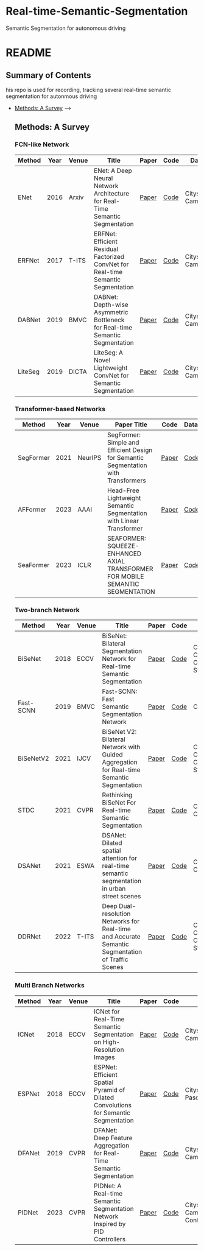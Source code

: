 # Real-time-Semantic-Segmentation
Semantic Segmentation for autonomous driving
# README

## Summary of Contents
his repo is used for recording, tracking several real-time semantic segmentation for autonmous driving
- [Methods: A Survey](#methods-a-survey)
  <!-- - [Meta-Architecture](#meta-architecture)
  - [Strong Representation](#strong-representation)
  - [Interaction Design in Decoder](#interaction-design-in-decoder)
  - [Optimizing Object Query](#optimizing-object-query)
  - [Using Query For Association](#using-query-for-association)
  - [Conditional Query Generation](#conditional-query-generation)
<!-- - [Related Domains and Beyond](#related-domains-and-beyond)
  - [Point Cloud Segmentation](#point-cloud-segmentation)
  - [Tuning Foundation Models](#tuning-foundation-models)
  - [Domain-aware Segmentation](#domain-aware-segmentation)
  - [Label and Model Efficient Segmentation](#label-and-model-efficient-segmentation)
  - [Class Agnostic Segmentation and Tracking](#class-agnostic-segmentation-and-tracking)
  - [Medical Image Segmentation](#medical-image-segmentation) --> -->

## Methods: A Survey
### FCN-like Network
 <table>
    <thead>
      <tr>
       <th>Method</th>
        <th>Year</th>
        <th>Venue</th>
        <th>Title</th>
        <th>Paper</th>
        <th>Code</th>
        <th>Dataset</th>
      </tr>
    </thead>
    <tbody>
    <tr>
        <td>ENet</td>
        <td>2016</td>
        <td>Arxiv</td>
        <td>ENet: A Deep Neural Network Architecture for Real-Time Semantic Segmentation</td>
        <td><a href="https://arxiv.org/pdf/1606.02147.pdf">Paper</a></td>
        <td><a href="https://github.com/TimoSaemann/ENet">Code</a></td>
        <td>Cityscapes, CamVid</td>
    </tr>
    <tr>
        <td>ERFNet</td>
        <td>2017</td>
        <td>T-ITS </td>
        <td>ERFNet: Efficient Residual Factorized ConvNet for Real-time Semantic Segmentation</td>
        <td><a href="https://ieeexplore.ieee.org/document/8063438">Paper</a></td>
        <td><a href="https://github.com/Eromera/erfnet">Code</a></td>
        <td>Cityscapes, Camvid</td>
    </tr>
    <tr>
        <td>DABNet</td>
        <td>2019</td>
        <td>BMVC</td>
        <td>DABNet: Depth-wise Asymmetric Bottleneck for Real-time Semantic Segmentation</td>
        <td><a href="https://arxiv.org/pdf/1907.11357.pdf">Paper</a></td>
        <td><a href="https://github.com/Reagan1311/DABNet">Code</a></td>
        <td>Cityscapes, CamVid</td>
    </tr>
    <tr>
        <td>LiteSeg</td>
        <td>2019</td>
        <td>DICTA</td>
        <td>LiteSeg: A Novel Lightweight ConvNet for Semantic Segmentation</td>
        <td><a href="https://ieeexplore.ieee.org/abstract/document/8945975">Paper</a></td>
        <td><a href="https://github.com/xiaoyufenfei/LEDNet">Code</a></td>
        <td>Cityscapes, CamVid</td>     
    </tr>
    </tbody>
    </table>

 ### Transformer-based Networks 
<table>
    <thead>
      <tr>
       <th>Method</th>
        <th>Year</th>
        <th>Venue</th>
        <th>Paper Title</th>
        <th>Code</th>
        <th>Dataset</th>
      </tr>
    </thead>
    <tbody>
      <tr>
        <td>SegFormer</td>
        <td>2021</td>
        <td>NeurIPS</td>
        <td>SegFormer: Simple and Efficient Design for Semantic Segmentation with Transformers</td>
        <td><a href="https://proceedings.neurips.cc/paper/2021/file/64f1f27bf1b4ec22924fd0acb550c235-Paper.pdf">Paper</a></td>
        <td><a href="https://github.com/NVlabs/SegFormer">Code</a></td>
        <td>Cityscapes, ADE20K</td>
    </tr>
    <tr>
        <td>AFFormer</td>
        <td>2023</td>
        <td>AAAI</td>
        <td>Head-Free Lightweight Semantic Segmentation with Linear Transformer</td>
        <td><a href="https://arxiv.org/pdf/2301.04648.pdf">Paper</a></td>
        <td><a href="https://github.com/dongbo811/AFFormer">Code</a></td>     
        <td>Cityscapes, ADE20K</td>     
    </tr>
     <tr>
        <td>SeaFormer</td>
        <td>2023</td>
        <td>ICLR</td>       
        <td>SEAFORMER: SQUEEZE-ENHANCED AXIAL TRANSFORMER FOR MOBILE SEMANTIC SEGMENTATION</td>
        <td><a href="https://arxiv.org/pdf/2301.13156">Paper</a></td>
        <td><a href="https://github.com/fudan-zvg/SeaFormer">Code</a></td>
        <td>Cityscapes, ADE20K, PascalContext, COCO-Stuff</td>         
    </tr>      
    </tbody>
    </table>


### Two-branch Network
<table>
    <thead>
      <tr>
       <th>Method</th>
        <th>Year</th>
        <th>Venue</th>
        <th>Title</th>
        <th>Paper</th>
        <th>Code</th>
        <th>Dataset</th>
      </tr>
    </thead>
    <tbody>
    <tr>
        <td>BiSeNet</td>
        <td>2018</td>
        <td>ECCV</td>
        <td>BiSeNet: Bilateral Segmentation Network for Real-time Semantic Segmentation</td>
        <td><a href="https://openaccess.thecvf.com/content_ECCV_2018/papers/Changqian_Yu_BiSeNet_Bilateral_Segmentation_ECCV_2018_paper.pdf">Paper</a></td>
        <td><a href="https://github.com/ycszen/BiSeNet">Code</a></td>
        <td>Cityscapes, CamVid, COCO-Stuff</td>  
    </tr>
    <tr>
        <td>Fast-SCNN</td>
        <td>2019</td>
        <td>BMVC</td>
        <td>Fast-SCNN: Fast Semantic Segmentation Network</td>
        <td><a href="https://bmvc2019.org/wp-content/uploads/papers/0959-paper.pdf">Paper</a></td>
        <td><a href="https://github.com/Tramac/Fast-SCNN-pytorch">Code</a></td>
        <td>Cityscapes</td>  
    </tr>
    <tr>
        <td>BiSeNetV2</td>
        <td>2021</td>
        <td>IJCV</td>
        <td>BiSeNet V2: Bilateral Network with Guided Aggregation for Real-time Semantic Segmentation</td>
        <td><a href="https://arxiv.org/pdf/2004.02147.pdf">Paper</a></td>
        <td><a href="https://github.com/ycszen/BiSeNet">Code</a></td>        
        <td>Cityscapes, CamVid, COCO-Stuff</td>  
    </tr>
    <tr>
        <td>STDC</td>
        <td>2021</td>
        <td>CVPR</td>
        <td>Rethinking BiSeNet For Real-time Semantic Segmentation</td>
        <td><a href="https://openaccess.thecvf.com/content/CVPR2021/papers/Fan_Rethinking_BiSeNet_for_Real-Time_Semantic_Segmentation_CVPR_2021_paper.pdf">Paper</a></td>
        <td><a href="https://github.com/MichaelFan01/STDC-Seg">Code</a></td>
        <td>Cityscapes, CamVid</td>  
    </tr>
    <tr>
        <td>DSANet</td>
        <td>2021</td>
        <td>ESWA</td>        
        <td>DSANet: Dilated spatial attention for real-time semantic segmentation in urban street scenes</td>
        <td><a href="https://www.sciencedirect.com/science/article/abs/pii/S0957417421005315">Paper</a></td>
        <td><a href="https://github.com/mohamedac29/DSANet">Code</a></td>
        <td>Cityscapes, CamVid</td>   
    </tr>
    <tr>
        <td>DDRNet</td>
        <td>2022</td>
        <td>T-ITS</td>
        <td>Deep Dual-resolution Networks for Real-time and Accurate Semantic Segmentation of Traffic Scenes</td>
        <td><a href="https://arxiv.org/pdf/2101.06085.pdf">Paper</a></td>
        <td><a href="https://github.com/ydhongHIT/DDRNet">Code</a></td>
        <td>Cityscapes, CamVid, COCO-Stuff</td>  
    </tr>
    </tbody>
    </table>

### Multi Branch Networks

<table>
    <thead>
      <tr>
       <th>Method</th>
        <th>Year</th>
        <th>Venue</th>
        <th>Title</th>
        <th>Paper</th>
        <th>Code</th>
        <th>Dataset</th>
      </tr>
    </thead>
    <tbody>
    <tr>
        <td>ICNet</td>
        <td>2018</td>
        <td>ECCV</td>
        <td>ICNet for Real-Time Semantic Segmentation on High-Resolution Images</td>
        <td><a href="https://openaccess.thecvf.com/content_ECCV_2018/papers/Hengshuang_Zhao_ICNet_for_Real-Time_ECCV_2018_paper.pdf">Paper</a></td>
        <td><a href="https://github.com/hszhao/ICNet">Code</a></td>
        <td>Cityscapes, CamVid</td>  
    </tr>
    <tr>
        <td>ESPNet</td>
        <td>2018</td>
        <td>ECCV</td>
        <td>ESPNet: Efficient Spatial Pyramid of Dilated Convolutions for Semantic Segmentation</td>
        <td><a href="https://openaccess.thecvf.com/content_ECCV_2018/papers/Sachin_Mehta_ESPNet_Efficient_Spatial_ECCV_2018_paper.pdf">Paper</a></td>
        <td><a href="https://sacmehta.github.io/ESPNet/">Code</a></td>
        <td>Cityscapes, PascalVOC</td>  
    </tr>
    <tr>
        <td>DFANet</td>
        <td>2019</td>
        <td>CVPR</td>
        <td>DFANet: Deep Feature Aggregation for Real-Time Semantic Segmentation</td>
        <td><a href="https://openaccess.thecvf.com/content_CVPR_2019/papers/Li_DFANet_Deep_Feature_Aggregation_for_Real-Time_Semantic_Segmentation_CVPR_2019_paper.pdf">Paper</a></td>
        <td><a href="https://github.com/huaifeng1993/DFANet">Code</a></td>
        <td>Cityscapes, CamVid</td> 
    </tr>
    <tr>
        <td>PIDNet</td>
        <td>2023</td>
        <td>CVPR</td>
        <td>PIDNet: A Real-time Semantic Segmentation Network Inspired by PID Controllers</td>
        <td><a href="https://openaccess.thecvf.com/content/CVPR2023/papers/Xu_PIDNet_A_Real-Time_Semantic_Segmentation_Network_Inspired_by_PID_Controllers_CVPR_2023_paper.pdf">Paper</a></td>
        <td><a href="https://github.com/XuJiacong/PIDNet">Code</a></td>
        <td>Cityscapes, CamVid,PASCAL Context</td>
    </tr>
    </tbody>
    </table>
<!-- | 2021 | NeurIPS | MaskFormer | [MaskFormer: Per-Pixel Classification is Not All You Need for Semantic Segmentation](https://arxiv.org/abs/2107.06278) | [Code](https://github.com/facebookresearch/MaskFormer) | -->
<!-- | 2023 | CVPR  | PIDNet| [PIDNet: A Real-time Semantic Segmentation Network Inspired by PID Controllers
](https://arxiv.org/abs/2206.02066) | [Code](https://github.com/XuJiacong/PIDNet) | -->

<!-- 
 HyperSeg https://github.com/YuvalNirkin/hyperseg Officialcode
 STDC1-50 https://github.com/MichaelFan01/STDC-Seg Officialcode
 SegBlocks https://github.com/thomasverelst/segblocks-Segmentation-pytorch Officialcode
 SQ https://github.com/klickmal/speeding_up_semantic_Segmentation Third-partycode
 ERFNet https://github.com/Eromera/erfnet Officialcode
 LinkNet https://github.com/e-lab/LinkNet Third-partycode
 ContextNet https://github.com/klickmal/ContextNet Third-partycode
 DSNet https://github.com/s7ev3n/DSNet Third-partycode
 ESPNetv2 https://github.com/sacmehta/ESPNetv2 Officialcode
 LWRF https://github.com/DrSleep/light-weight-refinenet Third-partycode
 DABNet https://github.com/Reagan1311/DABNet Officialcode
 DFANet https://github.com/huaifeng1993/DFANet Third-partycode
 Fast-SCNN https://github.com/Tramac/Fast-SCNN-pytorch Third-partycode
 ShuffleSeg https://github.com/MSiam/TFSegmentation Officialcode
 U-HarDNet-70 https://github.com/PingoLH/Pytorch-HarDNet Officialcode
 SwiftNetRN-18 https://github.com/orsic/swiftnet Officialcode
 TD4-BISE18 https://github.com/feinanshan/TDNet Officialcode
 ShelfNet18 https://github.com/juntang-zhuang/ShelfNet Officialcode
 BiSeNet https://github.com/osmr/imgclsmob Third-partycode
 BiSeNetV2 https://github.com/CoinCheung/BiSeNet Third-partycode
 FasterSeg https://github.com/VITA-Group/FasterSeg Officialcode
 ESNet https://github.com/osmr/imgclsmob Third-partycode
 LEDNet https://github.com/xiaoyufenfei/LEDNet Third-partycode -->
 <!-- ICNet https://github.com/hszhao/ICNet Officialcode
 Template-Based-NAS-arch1 https://github.com/drsleep/nas-segm-pytorch Officialcode
 LiteSeg https://github.com/tahaemara/LiteSeg Officialcode
 Template-Based-NAS-arch0 https://github.com/drsleep/nas-segm-pytorch Officialcode
 ENet https://github.com/iArunava/ENet-Real-Time-Semantic-Segmentation Third-partycode
 ENet+Lovász-Softmax https://github.com/bermanmaxim/LovaszSoftmax Officialcode
 SegNet https://github.com/alexgkendall/caffe-segnet Third-partycode
 EDANet https://github.com/shaoyuanlo/EDANet Officialcode -->
